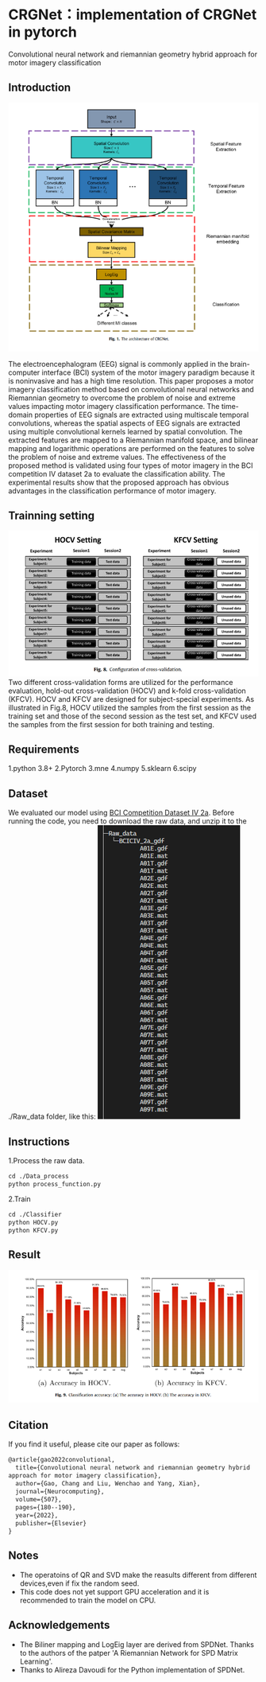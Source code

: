 # CRGNet：implementation of CRGNet in pytorch
Convolutional neural network and riemannian geometry hybrid approach for motor imagery classification

## Introduction
![](2022-09-27-21-57-34.png)

The electroencephalogram (EEG) signal is commonly applied in the brain-computer interface (BCI) system of the motor imagery paradigm because it is noninvasive and has a high time resolution. This paper proposes a motor imagery classification method based on convolutional neural networks and Riemannian geometry to overcome the problem of noise and extreme values impacting motor imagery classification performance. The time-domain properties of EEG signals are extracted using multiscale temporal convolutions, whereas the spatial aspects of EEG signals are extracted using multiple convolutional kernels learned by spatial convolution. The extracted features are mapped to a Riemannian manifold space, and bilinear mapping and logarithmic operations are performed on the features to solve the problem of noise and extreme values. The effectiveness of the proposed method is validated using four types of motor imagery in the BCI competition IV dataset 2a to evaluate the classification ability. The experimental results show that the proposed approach has obvious advantages in the classification performance of motor imagery.

## Trainning setting
![](2022-09-27-22-09-12.png)
Two different cross-validation forms are utilized for the performance evaluation, hold-out cross-validation (HOCV) and k-fold cross-validation (KFCV). HOCV and KFCV are designed for subject-special experiments. As illustrated in Fig.8, HOCV utilized the samples from the first session as the training set and those of the second session as the test set, and KFCV used the samples from the first session for both training and testing.

## Requirements
1.python 3.8+
2.Pytorch 
3.mne 
4.numpy
5.sklearn
6.scipy

## Dataset
We evaluated our model using [BCI Competition Dataset IV 2a](https://www.bbci.de/competition/iv/results/).
Before running the code, you need to download the raw data, and unzip it to the ./Raw_data folder, like this:
![](2022-09-27-22-57-00.png)

## Instructions
1.Process the raw data.
```
cd ./Data_process
python process_function.py
```
2.Train
```
cd ./Classifier
python HOCV.py
python KFCV.py
```

## Result
![](2022-09-27-23-04-25.png)

## Citation
If you find it useful, please cite our paper as follows:
```
@article{gao2022convolutional,
  title={Convolutional neural network and riemannian geometry hybrid approach for motor imagery classification},
  author={Gao, Chang and Liu, Wenchao and Yang, Xian},
  journal={Neurocomputing},
  volume={507},
  pages={180--190},
  year={2022},
  publisher={Elsevier}
}
```
## Notes
+ The operatoins of QR and SVD make the reasults different from different devices,even if fix the random seed. 
+ This code does not yet support GPU acceleration and it is recommended to train the model on CPU.

## Acknowledgements
+ The Biliner mapping and LogEig layer are derived from SPDNet. Thanks to the authors of the patper 'A Riemannian Network for SPD Matrix Learning'.
+ Thanks to Alireza Davoudi for the Python implementation of SPDNet.